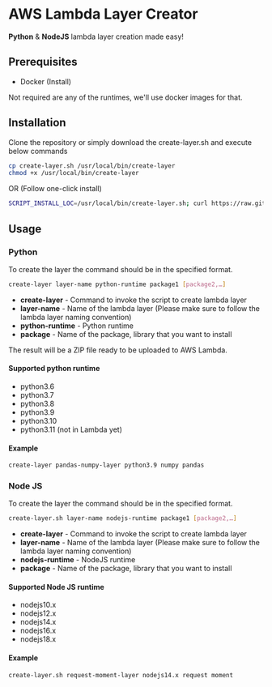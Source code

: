 # AWS Lambda Layer Creator
**Python** & **NodeJS** lambda layer creation made easy!

## Prerequisites
- Docker (Install)

Not required are any of the runtimes, we'll use docker images for that. 

## Installation
Clone the repository or simply download the create-layer.sh and execute below commands
```bash
cp create-layer.sh /usr/local/bin/create-layer
chmod +x /usr/local/bin/create-layer
```
OR (Follow one-click install)
```bash
SCRIPT_INSTALL_LOC=/usr/local/bin/create-layer.sh; curl https://raw.githubusercontent.com/b0tting/aws-lambda-layer-creator/main/create-layer.sh > $SCRIPT_INSTALL_LOC; chmod +x $SCRIPT_INSTALL_LOC
```
## Usage
### Python
To create the layer the command should be in the specified format.
```bash
create-layer layer-name python-runtime package1 [package2,…]
```
- **create-layer** - Command to invoke the script to create lambda layer
- **layer-name** - Name of the lambda layer (Please make sure to follow the lambda layer naming convention)
- **python-runtime** - Python runtime
- **package** - Name of the package, library that you want to install

The result will be a ZIP file ready to be uploaded to AWS Lambda.

#### Supported python runtime
- python3.6
- python3.7
- python3.8
- python3.9
- python3.10
- python3.11 (not in Lambda yet)

#### Example
```bash
create-layer pandas-numpy-layer python3.9 numpy pandas
```
### Node JS
To create the layer the command should be in the specified format.
```bash
create-layer.sh layer-name nodejs-runtime package1 [package2,…]
```
- **create-layer** - Command to invoke the script to create lambda layer
- **layer-name** - Name of the lambda layer (Please make sure to follow the lambda layer naming convention)
- **nodejs-runtime** - NodeJS runtime
- **package** - Name of the package, library that you want to install

#### Supported Node JS runtime
- nodejs10.x
- nodejs12.x
- nodejs14.x
- nodejs16.x
- nodejs18.x

#### Example
```bash
create-layer.sh request-moment-layer nodejs14.x request moment
```
